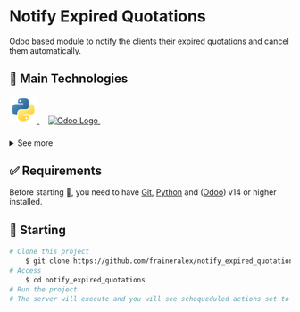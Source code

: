 # Notify Expired Quotations

Odoo based module to notify the clients their expired quotations and cancel them automatically.

## :rocket: Main Technologies ##

<a href="https://python.org">
  <img width="50" title="Python" alt="Python Logo" src="https://raw.githubusercontent.com/devicons/devicon/master/icons/python/python-original.svg">
</a> &#xa0; &#xa0;

<a href="https://odoo.com">
  <img width="50" title="Odoo" alt="Odoo Logo" src="https://camo.githubusercontent.com/c09318462ff513c1dff81bcc8b8932bc746eb5640f12fd93722f968325814377/68747470733a2f2f696d67732e7365617263682e62726176652e636f6d2f796749486d784e7637742d6836514c6b7a764f2d674d6969584e666354765a6878676f53547136354673382f72733a6669743a3530303a3530303a312f673a63652f6148523063484d364c79397a4d79316c2f645331335a584e304c544575595731682f656d39755958647a4c6d4e76625339302f634751766247396e62334d764e545a692f4d6a41795a6d45774d4441775a6d59772f4d4441314f4467334d7a4e684c7a42342f4d433577626d63">
</a> &#xa0; &#xa0;

###

<details>
  <summary>See more</summary>

  ###
  
* Python
    - odoo
    - xml
    - bootstrap

</details>

## :white_check_mark: Requirements ##

Before starting :checkered_flag:, you need to have [Git](https://git-scm.com), [Python](https://python.org) and ([Odoo](https://odoo.com)) v14 or higher installed.

## :checkered_flag: Starting ##

```bash
# Clone this project
    $ git clone https://github.com/fraineralex/notify_expired_quotations
# Access
    $ cd notify_expired_quotations
# Run the project
# The server will execute and you will see schequeduled actions set to excute every day to chek out the expired quotations.
```
